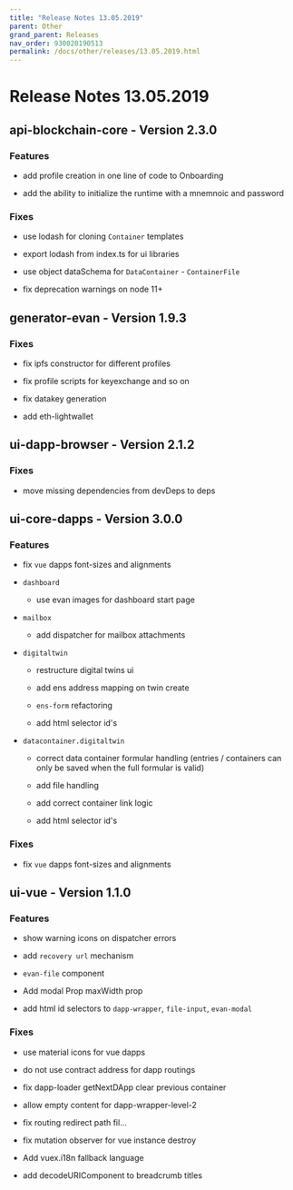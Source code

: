 ```yaml
---
title: "Release Notes 13.05.2019"
parent: Other
grand_parent: Releases
nav_order: 930020190513
permalink: /docs/other/releases/13.05.2019.html
---
```


# Release Notes 13.05.2019


## api-blockchain-core - Version 2.3.0

### Features

- add profile creation in one line of code to Onboarding

- add the ability to initialize the runtime with a mnemnoic and password



### Fixes

- use lodash for cloning `Container` templates

- export lodash from index.ts for ui libraries

- use object dataSchema for `DataContainer` - `ContainerFile`

- fix deprecation warnings on node 11+





## generator-evan - Version 1.9.3

### Fixes

- fix ipfs constructor for different profiles

- fix profile scripts for keyexchange and so on

- fix datakey generation

- add eth-lightwallet


## ui-dapp-browser - Version 2.1.2

### Fixes

- move missing dependencies from devDeps to deps



## ui-core-dapps - Version 3.0.0

### Features

- fix `vue` dapps font-sizes and alignments

- `dashboard`

  - use evan images for dashboard start page

- `mailbox`

  - add dispatcher for mailbox attachments

- `digitaltwin`

  - restructure digital twins ui

  - add ens address mapping on twin create

  - `ens-form` refactoring

  - add html selector id's

- `datacontainer.digitaltwin`

  - correct data container formular handling (entries / containers can only be saved when the full formular is valid)

  - add file handling

  - add correct container link logic

  - add html selector id's



### Fixes

- fix `vue` dapps font-sizes and alignments





## ui-vue - Version 1.1.0

### Features

- show warning icons on dispatcher errors

- add `recovery url` mechanism

- `evan-file` component

- Add modal Prop maxWidth prop

- add html id selectors to `dapp-wrapper`, `file-input`, `evan-modal`



### Fixes

- use material icons for vue dapps

- do not use contract address for dapp routings

- fix dapp-loader getNextDApp clear previous container

- allow empty content for dapp-wrapper-level-2

- fix routing redirect path fil…

- fix mutation observer for vue instance destroy

- Add vuex.i18n fallback language

- add decodeURIComponent to breadcrumb titles